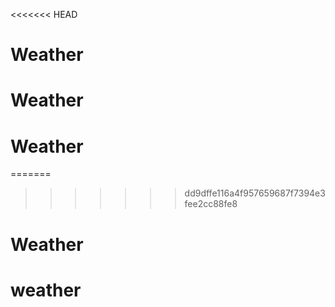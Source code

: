 <<<<<<< HEAD
# Weather
# Weather
# Weather
=======

>>>>>>> dd9dffe116a4f957659687f7394e3fee2cc88fe8
# Weather
# weather
